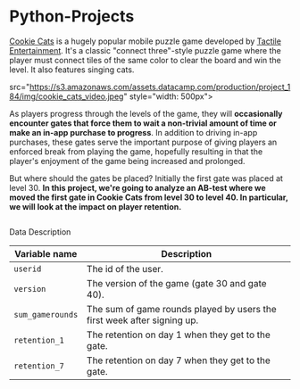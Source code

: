 # Python-Projects

<p><a href="https://www.facebook.com/cookiecatsgame">Cookie Cats</a> is a hugely popular mobile puzzle game developed by <a href="http://tactile.dk">Tactile Entertainment</a>. It's a classic "connect three"-style puzzle game where the player must connect tiles of the same color to clear the board and win the level. It also features singing cats. 
  
src="https://s3.amazonaws.com/assets.datacamp.com/production/project_184/img/cookie_cats_video.jpeg" style="width: 500px"></a></p>
<p>As players progress through the levels of the game, they will <strong>occasionally encounter gates that force them to wait a non-trivial amount of time or make an in-app purchase to progress</strong>. In addition to driving in-app purchases, these gates serve the important purpose of giving players an enforced break from playing the game, hopefully resulting in that the player's enjoyment of the game being increased and prolonged.<p>But where should the gates be placed? Initially the first gate was placed at level 30. <strong>In this project, we're going to analyze an AB-test where we moved the first gate in Cookie Cats from level 30 to level 40. In particular, we will look at the impact on player retention.</strong> </p>
<p><img src="https://s3.amazonaws.com/assets.datacamp.com/production/project_184/img/cc_gates.png" alt=""></p>

Data Description

| Variable name        | Description                                                                |
|----------------------|----------------------------------------------------------------------------|
| `userid`             | The id of the user.                                                        |
| `version`            | The version of the game (gate 30 and gate 40).                             |
| `sum_gamerounds`     | The sum of game rounds played by users the first week after signing up.    |
| `retention_1`        | The retention on day 1 when they get to the gate.                          |
| `retention_7`        | The retention on day 7 when they get to the gate.                          |
